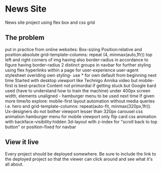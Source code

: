 # News Site

News site project using flex box and css grid 

## The problem

put in practice from online websites:
Box-sizing
Position:relative and position:absolute
grid-template-columns: repeat (4, minmax(auto,1fr))
top left and right corners of img having also border-radius in accordance to figure having border-radius
2 distinct groups in navbar for further styling using flex
hyperlinks within a page for user-experience
user-agent stylesheet overiding own styling- use * for own default from beginning next time
Started with desktop viewport like Technigo Annika video but mobile-first is best-practice
Content not primordial if getting stuck but Google bard used (have to understand how to train the machine)
under 400px screen width, elements unaligned - hamburger menu to be used next time
If given more time/to explore: 
mobile-first
layout automation without media queries i.e. hero and grid-template-columns: repeat(auto-fit, minmax(320px,1fr)).  Ux-designers do not bother viewport lesser than 320px
carousel css animation
hamburger menu for mobile viewport only
flip card css animation with backface-visibility:hidden
3d-layout with z-index for "scroll back to top button" or position-fixed for navbar

## View it live
Every project should be deployed somewhere. Be sure to include the link to the deployed project so that the viewer can click around and see what it's all about.
